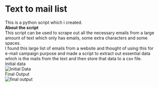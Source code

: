 # Text to mail list
This is a python script which i created.
<br>**About the script**
<br>This script can be used to scrape out all the necessary emails from a large amount of text which only has emails, some extra characters and some spaces.
<br>
I found this large list of emails from a website and thought of using this for e-mail campaign purpose and made a script to extract out essential data which is the mails from the text and then store that data to a csv file.
<br>
Initial data<br>
![Initial Data](https://res.cloudinary.com/harshkumarkhatri/image/upload/v1595169668/readme%20images/Text%20to%20mail%20list/Screenshot_from_2020-07-19_20-09-25_aavm7d.png)
<br>
Final Output<br>
![final output](https://res.cloudinary.com/harshkumarkhatri/image/upload/v1595169666/readme%20images/Text%20to%20mail%20list/Screenshot_from_2020-07-19_20-10-33_jtpxvv.png)